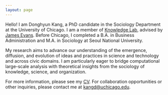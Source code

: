```yaml
---
layout: page
---
```

Hello! I am Donghyun Kang, a PhD candidate in the Sociology Department at the University of Chicago. I am a member of [Knowledge Lab](https://www.knowledgelab.org/), advised by [James Evans](https://sociology.uchicago.edu/directory/James-A-Evans). Before Chicago, I completed a B.A. in Business Administration and M.A. in Sociology at Seoul National University.

My research aims to advance our understanding of the emergence, diffusion, and evolution of ideas and practices in science and technology and across civic domains. I am particularly eager to bridge computational large-scale analysis with theoretical insights from the sociology of knowledge, science, and organization.

For more information, please see my [CV](https://github.com/nerdizzyz/nerdizzyz.github.io/raw/master/Donghyun_Kang_CV_Feb_2024.pdf). For collaboration opportunities or other inquiries, please contact me at [kangd@uchicago.edu](mailto:kangd@uchicago.edu).
